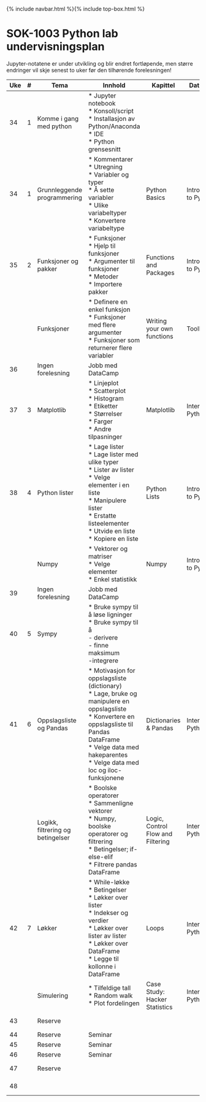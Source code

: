 {% include navbar.html %}{% include top-box.html %}

# SOK-1003 Python lab undervisningsplan

<p>Jupyter-notatene er under utvikling og blir endret fortløpende, men større endringer vil skje senest to uker før den tilhørende forelesningen!</p>

|Uke	|#	|Tema	|Innhold	|Kapittel	|DataCamp	|Jupyter	|Innlevering|
|---|---|---|---|---|---|---|---|
|34	|1	|Komme i gang med python	|* Jupyter notebook<br>* Konsoll/script<br>* Installasjon av Python/Anaconda<br>* IDE<br>* Python grensesnitt	|||[0 - installasjon og tips](https://github.com/uit-sok-1003-h24/notebooks/blob/main/0%20-%20installasjon%20og%20tips.ipynb)||
|34 |1   |Grunnleggende programmering	|* Kommentarer<br>* Utregning<br>* Variabler og typer<br>* Å sette variabler<br>* Ulike variabeltyper<br>* Konvertere variabeltype	|Python Basics	|Introduction to Python	|[1 - variabler.ipynb](https://github.com/uit-sok-1003-h24/notebooks/blob/main/1%20-%20introduksjon.ipynb)|[DataCamp](https://app.datacamp.com/groups/sok-1003-python-lab/dashboard)|
|35	|2	|Funksjoner og pakker	|* Funksjoner<br>* Hjelp til funksjoner<br>* Argumenter til funksjoner<br>* Metoder<br>* Importere pakker	|Functions and Packages	|Introduction to Python	|||
|   |   |Funksjoner	|* Definere en enkel funksjon<br>* Funksjoner med flere argumenter<br>* Funksjoner som returnerer flere variabler	|Writing your own functions	|Toolbox I	|[2 - funksjoner.ipynb](https://github.com/uit-sok-1003-h24/notebooks/blob/main/2%20-%20funksjoner.ipynb)|[DataCamp](https://app.datacamp.com/groups/sok-1003-python-lab/dashboard)|
|36 ||Ingen forelesning|Jobb med DataCamp||||Seminar (se forelesningsplan/Canvas|
|37	|3	|Matplotlib	|* Linjeplot<br>* Scatterplot<br>* Histogram<br>* Etiketter<br>* Størrelser<br>* Farger<br>* Andre tilpasninger	|Matplotlib	|Intermediate Python	|[3 - matplotlib.ipynb](https://github.com/uit-sok-1003-h24/notebooks/blob/main/3%20-%20matplotlib.ipynb)|[DataCamp](https://app.datacamp.com/groups/sok-1003-python-lab/dashboard)|
|38	|4	|Python lister	|* Lage lister<br>* Lage lister med ulike typer<br>* Lister av lister<br>* Velge elementer i en liste<br>* Manipulere lister<br>* Erstatte listeelementer<br>* Utvide en liste<br>* Kopiere en liste	|Python Lists	|Introduction to Python	|[4 - lister, oppslag og numpy.ipynb](https://github.com/uit-sok-1003-h24/notebooks/blob/main/4%20-%20lister%2C%20oppslag%20og%20numpy.ipynb)|[DataCamp](https://app.datacamp.com/groups/sok-1003-python-lab/dashboard)|
|   |   |Numpy	|* Vektorer og matriser<br>* Velge elementer<br>* Enkel statistikk	|Numpy	|Introduction to Python	||[DataCamp](https://app.datacamp.com/groups/sok-1003-python-lab/dashboard)|
|39 ||Ingen forelesning|Jobb med DataCamp||||Seminar (se forelesningsplan/Canvas|
|40	|5	|Sympy	|* Bruke sympy til å løse ligninger<br>* Bruke sympy til å<br>- derivere<br>- finne maksimum<br>-integrere	|||[5 - tilbud og etterspørsel.ipynb](https://github.com/uit-sok-1003-h24/notebooks/blob/main/5%20-%20sympy.ipynb)|[Sympy-oppgaver](https://github.com/uit-sok-1003-h24/uit-sok-1003-h24.github.io/tree/main/seminar4)|
|41	|6	|Oppslagsliste og Pandas	|* Motivasjon for oppslagsliste (dictionary)<br>* Lage, bruke og manipulere en oppslagsliste<br>* Konvertere en oppslagsliste til Pandas DataFrame<br>* Velge data med hakeparentes<br>* Velge data med loc og iloc-funksjonene	|Dictionaries & Pandas	|Intermediate Python	|[6 - oppslag og pandas.ipynb](https://github.com/uit-sok-1003-h24/notebooks/blob/main/6%20-%20pandas%2C%20filtrering%2C%20logikk%20og%20betingelser.ipynb)|[DataCamp](https://app.datacamp.com/groups/sok-1003-python-lab/dashboard)|
|   |   |Logikk, filtrering og betingelser	|* Boolske operatorer<br>* Sammenligne vektorer<br>* Numpy, boolske operatorer og filtrering<br>* Betingelser; if-else-elif<br>* Filtrere pandas DataFrame	|Logic, Control Flow and Filtering	|Intermediate Python	||[DataCamp](https://app.datacamp.com/groups/sok-1003-python-lab/dashboard)|
|42	|7	|Løkker	|* While-løkke<br>* Betingelser<br>* Løkker over lister<br>* Indekser og verdier<br>* Løkker over lister av lister<br>* Løkker over DataFrame<br>* Legge til kollonne i DataFrame	|Loops	|Intermediate Python	|[7 - simulering.ipynb](https://github.com/uit-sok-1003-h24/notebooks/blob/main/7%20-%20løkker%20og%20simulering.ipynb)|[DataCamp](https://app.datacamp.com/groups/sok-1003-python-lab/dashboard)|
|   |   |Simulering	|* Tilfeldige tall<br>* Random walk<br>* Plot fordelingen	|Case Study: Hacker Statistics	|Intermediate Python	||Oppgave kommer|
|43||Reserve|||||Presentasjon av mappe 1|
|44||Reserve|Seminar|||||
|45||Reserve|Seminar|||||
|46||Reserve|Seminar|||||
|47||Reserve|||||Presentasjon av mappe 2|
|48|||||||Eksamensinnlevering 29.11.2024 (Wiseflow)|



